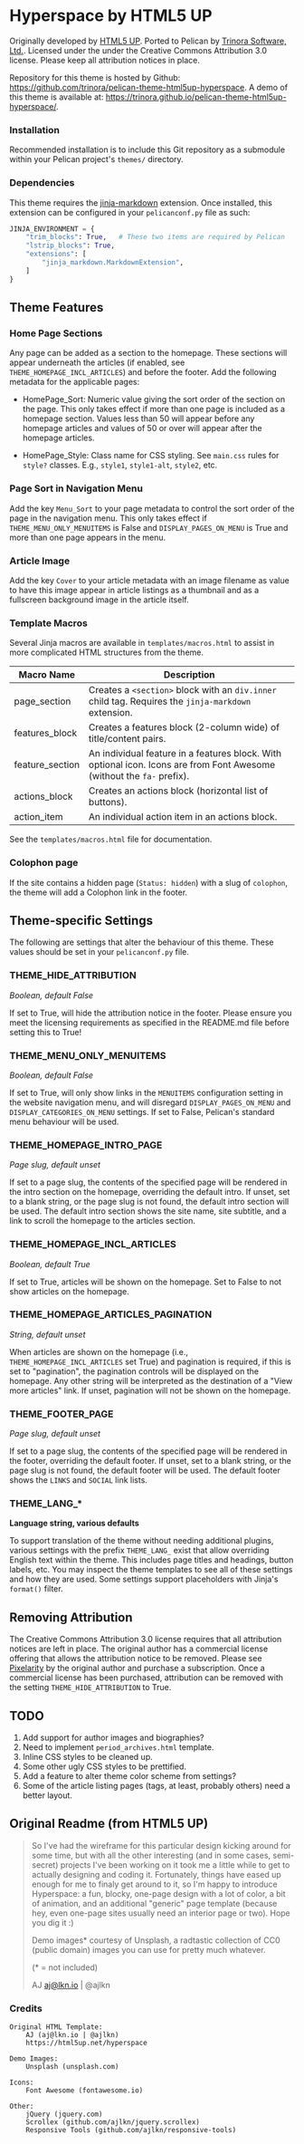 Hyperspace by HTML5 UP
======================
Originally developed by [HTML5 UP](https://html5up.net/hyperspace). Ported to Pelican by [Trinora Software, Ltd.](https://trinora.software). Licensed under the under the Creative Commons Attribution 3.0 license. Please keep all attribution notices in place.

Repository for this theme is hosted by Github: https://github.com/trinora/pelican-theme-html5up-hyperspace. A demo of this theme is available at: https://trinora.github.io/pelican-theme-html5up-hyperspace/.

### Installation
Recommended installation is to include this Git repository as a submodule within your Pelican project's `themes/` directory.

### Dependencies
This theme requires the [jinja-markdown](https://pypi.org/project/jinja-markdown/) extension. Once installed, this extension can be configured in your `pelicanconf.py` file as such:

```python
JINJA_ENVIRONMENT = {
    "trim_blocks": True,   # These two items are required by Pelican
    "lstrip_blocks": True,
    "extensions": [
        "jinja_markdown.MarkdownExtension",
    ]
}
```

Theme Features
--------------

### Home Page Sections
Any page can be added as a section to the homepage. These sections will appear underneath the articles (if enabled, see `THEME_HOMEPAGE_INCL_ARTICLES`) and before the footer. Add the following metadata for the applicable pages:

* HomePage_Sort: Numeric value giving the sort order of the section on the page. This only takes effect if more than one page is included as a homepage section. Values less than 50 will appear before any homepage articles and values of 50 or over will appear after the homepage articles.

* HomePage_Style: Class name for CSS styling. See `main.css` rules for `style?` classes. E.g., `style1`, `style1-alt`, `style2`, etc.

### Page Sort in Navigation Menu
Add the key `Menu_Sort` to your page metadata to control the sort order of the page in the navigation menu. This only takes effect if `THEME_MENU_ONLY_MENUITEMS` is False and `DISPLAY_PAGES_ON_MENU` is True and more than one page appears in the menu.

### Article Image
Add the key `Cover` to your article metadata with an image filename as value to have this image appear in article listings as a thumbnail and as a fullscreen background image in the article itself.

### Template Macros
Several Jinja macros are available in `templates/macros.html` to assist in more complicated HTML structures from the theme.

Macro Name      | Description
--------------- | -----------
page_section    | Creates a `<section>` block with an `div.inner` child tag. Requires the `jinja-markdown` extension.
features_block  | Creates a features block (2-column wide) of title/content pairs.
feature_section | An individual feature in a features block. With optional icon. Icons are from Font Awesome (without the `fa-` prefix).
actions_block   | Creates an actions block (horizontal list of buttons).
action_item     | An individual action item in an actions block.

See the `templates/macros.html` file for documentation.

### Colophon page
If the site contains a hidden page (`Status: hidden`) with a slug of `colophon`, the theme will add a Colophon link in the footer.

Theme-specific Settings
-----------------------
The following are settings that alter the behaviour of this theme. These values should be set in your `pelicanconf.py` file.

### THEME_HIDE_ATTRIBUTION
*Boolean, default False*

If set to True, will hide the attribution notice in the footer. Please ensure you meet the licensing requirements as specified in the README.md file before setting this to True!

### THEME_MENU_ONLY_MENUITEMS
*Boolean, default False*

If set to True, will only show links in the `MENUITEMS` configuration setting in the website navigation menu, and will disregard `DISPLAY_PAGES_ON_MENU` and `DISPLAY_CATEGORIES_ON_MENU` settings. If set to False, Pelican's standard menu behaviour will be used.

### THEME_HOMEPAGE_INTRO_PAGE
*Page slug, default unset*

If set to a page slug, the contents of the specified page will be rendered in the intro section on the homepage, overriding the default intro. If unset, set to a blank string, or the page slug is not found, the default intro section will be used. The default intro section shows the site name, site subtitle, and a link to scroll the homepage to the articles section.

### THEME_HOMEPAGE_INCL_ARTICLES
*Boolean, default True*

If set to True, articles will be shown on the homepage. Set to False to not show articles on the homepage.

### THEME_HOMEPAGE_ARTICLES_PAGINATION
*String, default unset*

When articles are shown on the homepage (i.e., `THEME_HOMEPAGE_INCL_ARTICLES` set True) and pagination is required, if this is set to "pagination", the pagination controls will be displayed on the homepage. Any other string will be interpreted as the destination of a "View more articles" link. If unset, pagination will not be shown on the homepage.

### THEME_FOOTER_PAGE
*Page slug, default unset*

If set to a page slug, the contents of the specified page will be rendered in the footer, overriding the default footer. If unset, set to a blank string, or the page slug is not found, the default footer will be used. The default footer shows the `LINKS` and `SOCIAL` link lists.

### THEME_LANG_*
**Language string, various defaults**

To support translation of the theme without needing additional plugins, various settings with the prefix `THEME_LANG_` exist that allow overriding English text within the theme. This includes page titles and headings, button labels, etc. You may inspect the theme templates to see all of these settings and how they are used. Some settings support placeholders with Jinja's `format()` filter.

## Removing Attribution
The Creative Commons Attribution 3.0 license requires that all attribution notices are left in place. The original author has a commercial license offering that allows the attribution notice to be removed. Please see [Pixelarity](https://pixelarity.com/) by the original author and purchase a subscription. Once a commercial license has been purchased, attribution can be removed with the setting `THEME_HIDE_ATTRIBUTION` to True.

## TODO

1. Add support for author images and biographies? 
2. Need to implement `period_archives.html` template.
3. Inline CSS styles to be cleaned up.
4. Some other ugly CSS styles to be prettified.
5. Add a feature to alter theme color scheme from settings?
6. Some of the article listing pages (tags, at least, probably others) need a better layout. 

## Original Readme (from HTML5 UP)
> So I've had the wireframe for this particular design kicking around for some time, but with all
the other interesting (and in some cases, semi-secret) projects I've been working on it took me
a little while to get to actually designing and coding it. Fortunately, things have eased up
enough for me to finaly get around to it, so I'm happy to introduce Hyperspace: a fun, blocky,
one-page design with a lot of color, a bit of animation, and an additional "generic" page template
(because hey, even one-page sites usually need an interior page or two). Hope you dig it :)
>
>Demo images* courtesy of Unsplash, a radtastic collection of CC0 (public domain) images
you can use for pretty much whatever.
>
>(* = not included)
>
>AJ
>aj@lkn.io | @ajlkn


### Credits

    Original HTML Template:
        AJ (aj@lkn.io | @ajlkn)
        https://html5up.net/hyperspace

	Demo Images:
		Unsplash (unsplash.com)

	Icons:
		Font Awesome (fontawesome.io)

	Other:
		jQuery (jquery.com)
		Scrollex (github.com/ajlkn/jquery.scrollex)
		Responsive Tools (github.com/ajlkn/responsive-tools)